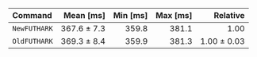| Command | Mean [ms] | Min [ms] | Max [ms] | Relative |
|:---|---:|---:|---:|---:|
| `NewFUTHARK` | 367.6 ± 7.3 | 359.8 | 381.1 | 1.00 |
| `OldFUTHARK` | 369.3 ± 8.4 | 359.9 | 381.3 | 1.00 ± 0.03 |
